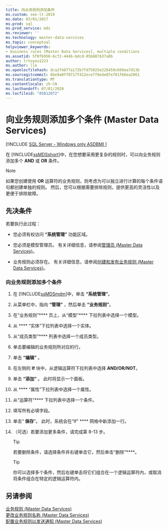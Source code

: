 ```yaml
---
title: 向业务规则添加条件
ms.custom: seo-lt-2019
ms.date: 03/01/2017
ms.prod: sql
ms.prod_service: mds
ms.reviewer: ''
ms.technology: master-data-services
ms.topic: conceptual
helpviewer_keywords:
- business rules [Master Data Services], multiple conditions
ms.assetid: 5f0f6958-6cf2-444b-bdcd-05b887637a0b
author: lrtoyou1223
ms.author: lle
ms.openlocfilehash: dca2f4877a172b7fd75025e226459c699ea7d13b
ms.sourcegitcommit: 6be9a0ff0717f412ece7f8ede07ef01f66ea2061
ms.translationtype: MT
ms.contentlocale: zh-CN
ms.lasthandoff: 07/01/2020
ms.locfileid: "85812072"
---
```

# <a name="add-multiple-conditions-to-a-business-rule-master-data-services"></a>向业务规则添加多个条件 (Master Data Services)

[!INCLUDE [SQL Server - Windows only ASDBMI  ](../includes/applies-to-version/sql-windows-only-asdbmi.md)]

  在 [!INCLUDE[ssMDSshort](../includes/ssmdsshort-md.md)]中，在您想要采用更复杂的规则时，可以向业务规则添加多个 **AND** 或 **OR** 条件。  
  
> [!NOTE]  
>  如果您创建使用 **OR** 运算符的业务规则，则考虑为可以独立进行计算的每个条件语句都创建单独的规则。 然后，您可以根据需要排除规则，提供更高的灵活性以及更便于排除故障。  
  
## <a name="prerequisites"></a>先决条件  
 若要执行此过程：  
  
-   您必须有权访问 **“系统管理”** 功能区域。  
  
-   您必须是模型管理员。 有关详细信息，请参阅[管理员 &#40;Master Data Services&#41;](../master-data-services/administrators-master-data-services.md)。  
  
-   业务规则必须存在。 有关详细信息，请参阅[创建和发布业务规则 (Master Data Services)](../master-data-services/create-and-publish-a-business-rule-master-data-services.md)。  
  
### <a name="to-add-multiple-conditions-to-a-business-rule"></a>向业务规则添加多个条件  
  
1.  在 [!INCLUDE[ssMDSmdm](../includes/ssmdsmdm-md.md)]中，单击 **“系统管理”**。  
  
2.  从菜单栏中，指向 **“管理”** ，然后单击 **“业务规则”**。  
  
3.  在“业务规则”**** 页上，从“模型”**** 下拉列表中选择一个模型。  
  
4.  从 **** “实体”下拉列表中选择一个实体。  
  
5.  从“成员类型”**** 列表中选择一个成员类型。  
  
6.  单击要编辑的业务规则所对应的行。  
  
7.  单击 **“编辑”** 。  
  
8.  在左侧的 **If** 块中，从逻辑运算符下拉列表中选择 **AND/OR/NOT**。  
  
9. 单击 **“添加”** 。 此时将显示一个面板。  
  
10. 从 **** “属性”下拉列表中选择一个属性。  
  
11. 从“运算符”**** 下拉列表中选择一个条件。  
  
12. 填写所有必填字段。  
  
13. 单击“ **保存**”。 此时，系统会在“If” **** 网格中新添加一行。  
  
14. （可选）若要添加更多条件，请完成第 8-13 步。  
  
    > [!TIP]  
    >  若要删除条件，请选择条件并右键单击它，然后单击“删除”****。  
  
    > [!TIP]  
    >  你可以选择多个条件，然后右键单击将它们组合在一个逻辑运算符内，或取消将条件组合在特定的逻辑运算符内。  
  
## <a name="see-also"></a>另请参阅  
 [业务规则 &#40;Master Data Services&#41;](../master-data-services/business-rules-master-data-services.md)   
 [更改业务规则名称 &#40;Master Data Services&#41;](../master-data-services/change-a-business-rule-name-master-data-services.md)   
 [配置业务规则以发送通知 (Master Data Services)](../master-data-services/configure-business-rules-to-send-notifications-master-data-services.md)  
  
  
